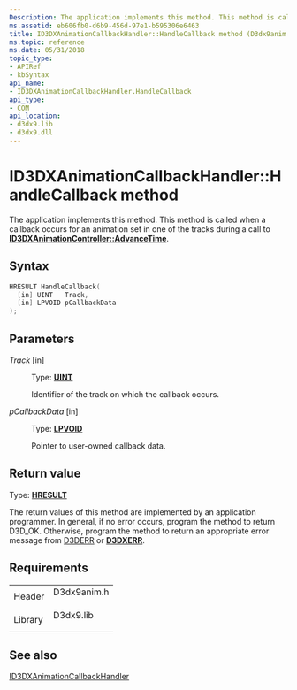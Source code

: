 ```yaml
---
Description: The application implements this method. This method is called when a callback occurs for an animation set in one of the tracks during a call to ID3DXAnimationController::AdvanceTime.
ms.assetid: eb606fb0-d6b9-456d-97e1-b595306e6463
title: ID3DXAnimationCallbackHandler::HandleCallback method (D3dx9anim.h)
ms.topic: reference
ms.date: 05/31/2018
topic_type: 
- APIRef
- kbSyntax
api_name: 
- ID3DXAnimationCallbackHandler.HandleCallback
api_type: 
- COM
api_location: 
- d3dx9.lib
- d3dx9.dll
---
```


# ID3DXAnimationCallbackHandler::HandleCallback method

The application implements this method. This method is called when a callback occurs for an animation set in one of the tracks during a call to [**ID3DXAnimationController::AdvanceTime**](id3dxanimationcontroller--advancetime.md).

## Syntax


```C++
HRESULT HandleCallback(
  [in] UINT   Track,
  [in] LPVOID pCallbackData
);
```



## Parameters

<dl> <dt>

*Track* \[in\]
</dt> <dd>

Type: **[**UINT**](https://msdn.microsoft.com/library/Aa383751(v=VS.85).aspx)**

Identifier of the track on which the callback occurs.

</dd> <dt>

*pCallbackData* \[in\]
</dt> <dd>

Type: **[**LPVOID**](https://msdn.microsoft.com/library/Aa383751(v=VS.85).aspx)**

Pointer to user-owned callback data.

</dd> </dl>

## Return value

Type: **[**HRESULT**](https://msdn.microsoft.com/library/Bb401631(v=MSDN.10).aspx)**

The return values of this method are implemented by an application programmer. In general, if no error occurs, program the method to return D3D\_OK. Otherwise, program the method to return an appropriate error message from [D3DERR](d3derr.md) or [**D3DXERR**](https://msdn.microsoft.com/library/Bb172825(v=VS.85).aspx).

## Requirements



|                    |                                                                                        |
|--------------------|----------------------------------------------------------------------------------------|
| Header<br/>  | <dl> <dt>D3dx9anim.h</dt> </dl> |
| Library<br/> | <dl> <dt>D3dx9.lib</dt> </dl>   |



## See also

<dl> <dt>

[ID3DXAnimationCallbackHandler](id3dxanimationcallbackhandler.md)
</dt> </dl>

 

 




